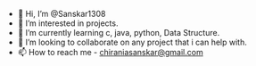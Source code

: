 - 👋 Hi, I’m @Sanskar1308
- 👀 I’m interested in projects.
- 🌱 I’m currently learning c, java, python, Data Structure.
- 💞️ I’m looking to collaborate on any project that i can help with.
- 📫 How to reach me - chiraniasanskar@gmail.com 

<!---
Sanskar1308/Sanskar1308 is a ✨ special ✨ repository because its `README.md` (this file) appears on your GitHub profile.
You can click the Preview link to take a look at your changes.
--->
